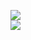 [![](https://img.shields.io/badge/Made%20With-Github%20Spray-lightgrey.svg?style=for-the-badge&logo=github)](https://github.com/Annihil/github-spray#2451)  
[![](https://i.imgur.com/2DrTn0Z.gif)](https://github.com/Annihil/github-spray)